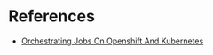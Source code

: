 


References
==========

- [Orchestrating Jobs On Openshift And Kubernetes](http://cpitman.github.io/openshift/jenkins/2017/04/02/orchestrating-jobs-on-openshift-and-kubernetes.html#.WY9hR3WGOAk)